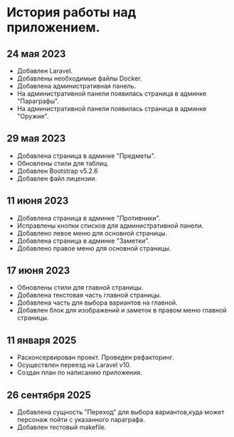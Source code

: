 История работы над приложением.
===

24 мая 2023
---
- Добавлен Laravel.
- Добавлены необходимые файлы Docker.
- Добавлена административная панель.
- На административной панели появилась страница в админке "Параграфы".
- На административной панели появилась страница в админке "Оружие".

29 мая 2023
---
- Добавлена страница в админке "Предметы".
- Обновлены стили для таблиц.
- Добавлен Bootstrap v5.2.6
- Добавлен файл лицензии.

11 июня 2023
---
- Добавлена страница в админке "Противники".
- Исправлены кнопки списков для административной панели.
- Добавлено левое меню для основной страницы.
- Добавлена страница в админке "Заметки".
- Добавлено правое меню для основной страницы.

17 июня 2023
---
- Обновлены стили для главной страницы.
- Добавлена текстовая часть главной страницы.
- Добавлена часть для выбора вариантов на главной.
- Добавлен блок для изображений и заметок в правом меню главной страницы.

11 января 2025
---
- Расконсервирован проект. Проведен рефакторинг.
- Осуществлен переезд на Laravel v10.
- Создан план по написанию приложения.


26 сентября 2025
---
- Добавлена сущность "Переход" для выбора вариантов,куда может персонаж пойти с указанного параграфа.
- Добавлен тестовый makefile.